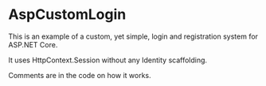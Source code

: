 # AspCustomLogin


This is an example of a custom, yet simple, login and registration system for ASP.NET Core.

It uses HttpContext.Session without any Identity scaffolding.

Comments are in the code on how it works.

